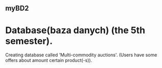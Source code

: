 ## myBD2
# Database(baza danych) (the 5th semester).

Creating database called 'Multi-commodity auctions'. (Users have some offers about amount certain product(-s)). 
